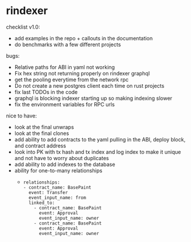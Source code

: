 # rindexer

checklist v1.0:
- add examples in the repo + callouts in the documentation
- do benchmarks with a few different projects

bugs:
- Relative paths for ABI in yaml not working
- Fix hex string not returning properly on rindexer graphql
- get the pooling everytime from the network rpc
- Do not create a new postgres client each time on rust projects
- fix last TODOs in the code
- graphql is blocking indexer starting up so making indexing slower
- fix the environment variables for RPC urls 

nice to have:
- look at the final unwraps
- look at the final clones
- add ability to add contracts to the yaml pulling in the ABI, deploy block, and contract address
- look into PK with tx hash and tx index and log index to make it unique and not have to worry about duplicates
- add ability to add indexes to the database
- ability for one-to-many relationships
  -     relationships:
        - contract_name: BasePaint
          event: Transfer
          event_input_name: from
          linked_to:
            - contract_name: BasePaint
              event: Approval
              event_input_name: owner
            - contract_name: BasePaint
              event: Approval
              event_input_name: owner
